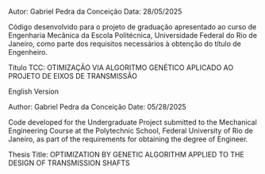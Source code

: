 Autor: Gabriel Pedra da Conceição
Data: 28/05/2025

Código desenvolvido para o projeto de graduação apresentado ao curso
de Engenharia Mecânica da Escola Politécnica,
Universidade Federal do Rio de Janeiro, como
parte dos requisitos necessários à obtenção do
título de Engenheiro.

Título TCC: OTIMIZAÇÃO VIA ALGORITMO GENÉTICO APLICADO AO PROJETO DE EIXOS DE TRANSMISSÃO


English Version

Author: Gabriel Pedra da Conceição
Date: 05/28/2025

Code developed for the Undergraduate Project submitted to the 
Mechanical Engineering Course at the Polytechnic School, Federal University of Rio de Janeiro, 
as part of the requirements for obtaining the degree of Engineer.

Thesis Title: OPTIMIZATION BY GENETIC ALGORITHM APPLIED TO THE DESIGN OF TRANSMISSION SHAFTS
